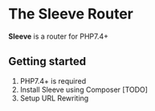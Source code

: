 # The Sleeve Router

**Sleeve** is a router for PHP7.4+

## Getting started

1. PHP7.4+ is required
2. Install Sleeve using Composer [TODO]
3. Setup URL Rewriting



